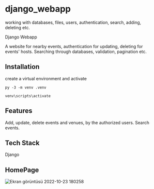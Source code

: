 # django_webapp
working with databases, files, users, authentication, search, adding, deleting etc.


Django Webapp

A website for nearby events, authentication for updating, deleting for events' hosts.
Searching through databases, validation, pagination etc.


## Installation

create a virtual environment and activate

    py -3 -m venv .venv

    venv\scripts\activate


## Features

Add, update, delete events and venues, by the authorized users.
Search events.
## Tech Stack
Django

## HomePage
![Ekran görüntüsü 2022-10-23 180258](https://user-images.githubusercontent.com/96862833/197399937-40de19d5-66c4-4d2c-a573-b25ead5325b9.png)

